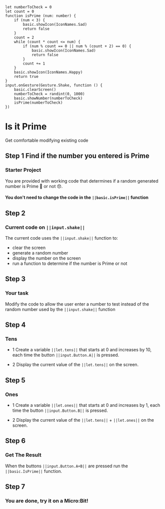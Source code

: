 ```template
let numberToCheck = 0
let count = 0
function isPrime (num: number) {
    if (num < 3) {
        basic.showIcon(IconNames.Sad)
        return false
    }
    count = 2
    while (count * count <= num) {
        if (num % count == 0 || num % (count + 2) == 0) {
            basic.showIcon(IconNames.Sad)
            return false
        }
        count += 1
    }
    basic.showIcon(IconNames.Happy)
    return true
}
input.onGesture(Gesture.Shake, function () {
    basic.clearScreen()
    numberToCheck = randint(0, 1000)
    basic.showNumber(numberToCheck)
    isPrime(numberToCheck)
})
```

# Is it Prime
Get comfortable modifying existing code

## Step 1 Find if the number you entered is Prime
### Starter Project
You are provided with working code that determines if a random generated number is Prime 🙂 or not 😞. 
#### You don't need to change the code in the ``||basic.isPrime||`` function

## Step 2
### Current code on ``||input.shake||``
The current code uses the ``||input.shake||`` function to:
- clear the screen
- generate a random number
- display the number on the screen
- run a function to determine if the number is Prime or not

## Step 3
### Your task
Modify the code to allow the user enter a number to test instead of the random number used by the ``||input.shake||`` function

## Step 4
### Tens
- 1  Create a variable ``||let.tens||`` that starts at 0 and increases by 10, each time the button ``||input.Button.A||`` is pressed.

- 2 Display the current value of the ``||let.tens||`` on the screen.

 
## Step 5
### Ones
- 1 Create a variable ``||let.ones||`` that starts at 0 and increases by 1, each time the button ``||input.Button.B||`` is pressed.

- 2 Display the current value of the ``||let.tens||`` + ``||let.ones||`` on the screen. 
 
 
## Step 6
### Get The Result
When the buttons ``||input.Button.A+B||`` are pressed run the ``||basic.IsPrime||`` function. 
 
## Step 7
### You are done, try it on a Micro:Bit!


<script src="https://makecode.com/gh-pages-embed.js"></script><script>makeCodeRender("{{ site.makecode.home_url }}", "{{ site.github.owner_name }}/{{ site.github.repository_name }}");</script>
